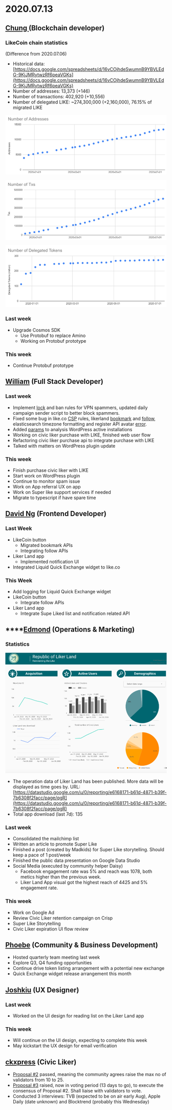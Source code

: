 # 2020.07.13

## [Chung ](https://like.co/chungwu)(Blockchain developer)

### LikeCoin chain statistics

(Difference from 2020.07.06)

* Historical data: [https://docs.google.com/spreadsheets/d/16vCOjhdeSwumnB9YBVLEdG-9KjJMRytwzRf6peaVGKs](https://docs.google.com/spreadsheets/d/16vCOjhdeSwumnB9YBVLEdG-9KjJMRytwzRf6peaVGKs)
* Number of addresses: 13,373 (+146)
* Number of transactions: 402,920 (+10,556)
* Number of delegated LIKE: \~274,300,000 (+2,160,000), 76.15% of migrated LIKE

![](<../../../.gitbook/assets/image (79).png>)

![](<../../../.gitbook/assets/image (78).png>)

![](<../../../.gitbook/assets/image (77).png>)

### Last week

* Upgrade Cosmos SDK
  * Use Protobuf to replace Amino
  * Working on Protobuf prototype

### This week

* Continue Protobuf prototype

## [William](https://like.co/williamchong007) (Full Stack Developer)

### Last week

* Implement [lock](https://github.com/likecoin/likecoin-api-public/pull/174) and ban rules for VPN spammers, updated daily campaign sender script to better block spammers.
* Fixed some bug in like.co [CSP](https://github.com/likecoin/like-co/pull/1447) rules, likerland [bookmark](https://github.com/likecoin/liker-land/pull/265) and [follow](https://github.com/likecoin/liker-land/pull/266), elasticsearch timezone formatting and register API avatar [error](https://github.com/likecoin/likecoin-api-public/pull/175).
* Added [params](https://github.com/likecoin/likecoin-button/pull/267) to analysis WordPress active installations
* Working on civic liker purchase with LIKE, finished web user flow
* Refactoring civic liker purchase api to integrate purchase with LIKE
* Talked with matters on WordPress plugin update

### This week

* Finish purchase civic liker with LIKE
* Start work on WordPress plugin
* Continue to monitor spam issue
* Work on App referral UX on app
* Work on Super like support services if needed
* Migrate to typescript if have spare time

## [David Ng](https://github.com/nwingt) (Frontend Developer)

### Last Week

* LikeCoin button
  * Migrated bookmark APIs
  * Integrating follow APIs
* Liker Land app
  * Implemented notification UI
* Integrated Liquid Quick Exchange widget to like.co

### **This Week**

* Add logging for Liquid Quick Exchange widget
* LikeCoin button
  * Integrate follow APIs
* Liker Land app
  * Integrate Supe Liked list and notification related API

## ****[**Edmond**](https://like.co/edmondyu) **(Operations & Marketing)**

### **Statistics**

![Open data of Civic Liker](<../../../.gitbook/assets/image (76).png>)

* The operation data of Liker Land has been published.  More data will be displayed as time goes by.  URL: [https://datastudio.google.com/u/0/reporting/e6168171-b61d-4871-b39f-7b6308f2facc/page/qgR](https://datastudio.google.com/u/0/reporting/e6168171-b61d-4871-b39f-7b6308f2facc/page/qgR)
* Total app download (last 7d): 135

### **Last week**

* Consolidated the mailchimp list
* Written an article to promote Super Like
* Finished a post (created by Madkids) for Super Like storytelling.  Should keep a pace of 1 post/week
* Finished the public data presentation on Google Data Studio
* Social Media (executed by community helper Daisy)
  * Facebook engagement rate was 5% and reach was 1078, both metics higher than the previous week.&#x20;
  * Liker Land App visual got the highest reach of 4425 and 5% engagement rate.

### This week

* Work on Google Ad
* Review Civic Liker retention campaign on Crisp
* Super Like Storytelling
* Civic Liker expiration UI flow review

## [Phoebe](https://like.co/phoebe\_fb) (Community & Business Development) <a href="#fbf6" id="fbf6"></a>

* Hosted quarterly team meeting last week&#x20;
* Explore Q3, Q4 funding opportunities
* Continue drive token listing arrangement with a potential new exchange
* Quick Exchange widget release arrangement this month

## [Joshkiu](https://like.co/joshkiu) (UX Designer)

### Last week

* Worked on the UI design for reading list on the Liker Land app

### This week

* Will continue on the UI design, expecting to complete this week
* May kickstart the UX design for email verification

## [ckxpress](https://like.co/ckxpress) (Civic Liker) <a href="#fbf6" id="fbf6"></a>

* [Proposal #2](https://likecoin.bigdipper.live/proposals/2) passed, meaning the community agrees raise the max no of validators from 10 to 25.
* [Proposal #3](https://likecoin.bigdipper.live/proposals/3) raised, now in voting period (13 days to go), to execute the consensus of Proposal #2. Shall liaise with validators to vote.
* Conducted 3 interviews: TVB (expected to be on air early Aug), Apple Daily (date unknown) and Blocktrend (probably this Wednesday)

